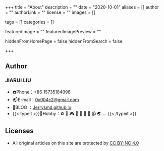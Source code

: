 +++
title = "About"
description = ""
date = "2020-10-01"
aliases = []
author = ""
authorLink = ""
license = ""
images = []

tags = []
categories = []

featuredImage = ""
featuredImagePreview = ""

hiddenFromHomePage = false
hiddenFromSearch = false

+++


## Author

### JIARUI LIU

+ ☎️Phone：+86 15735184098
+ 📬E-mail：0x004c2@gmail.com
+ 📖BLOG ：[Jerrysmd.github.io](https://jerrysmd.github.io)
+ {{< typeit >}}🎨Hobby：⚽ 🏓 🎮 🎵 🎹 📱 📸 📹 🌏 ... {{< /typeit >}}

## Licenses

+ All original articles on this site are protected by [CC BY-NC 4.0](https://creativecommons.org/licenses/by-nc/4.0/)
